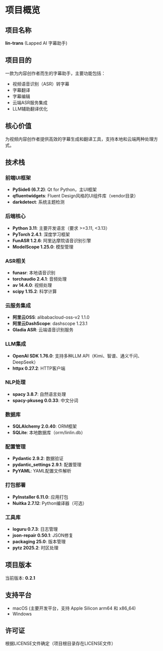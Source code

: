 # 项目概览

## 项目名称
**lin-trans** (Lapped AI 字幕助手)

## 项目目的
一款为内容创作者而生的字幕助手，主要功能包括：
- 视频语音识别（ASR）转字幕
- 字幕翻译
- 字幕编辑
- 云端ASR服务集成
- LLM辅助翻译优化

## 核心价值
为视频内容创作者提供高效的字幕生成和翻译工具，支持本地和云端两种处理方式。

## 技术栈

### 前端UI框架
- **PySide6 (6.7.2)**: Qt for Python，主UI框架
- **qfluentwidgets**: Fluent Design风格的UI组件库（vendor目录）
- **darkdetect**: 系统主题检测

### 后端核心
- **Python 3.11**: 主要开发语言（要求 >=3.11, <3.13）
- **PyTorch 2.4.1**: 深度学习框架
- **FunASR 1.2.6**: 阿里达摩院语音识别引擎
- **ModelScope 1.25.0**: 模型管理

### ASR相关
- **funasr**: 本地语音识别
- **torchaudio 2.4.1**: 音频处理
- **av 14.4.0**: 视频处理
- **scipy 1.15.2**: 科学计算

### 云服务集成
- **阿里云OSS**: alibabacloud-oss-v2 1.1.0
- **阿里云DashScope**: dashscope 1.23.1
- **Gladia ASR**: 云端语音识别服务

### LLM集成
- **OpenAI SDK 1.76.0**: 支持多种LLM API（Kimi、智谱、通义千问、DeepSeek）
- **httpx 0.27.2**: HTTP客户端

### NLP处理
- **spacy 3.8.7**: 自然语言处理
- **spacy-pkuseg 0.0.33**: 中文分词

### 数据库
- **SQLAlchemy 2.0.40**: ORM框架
- **SQLite**: 本地数据库（orm/linlin.db）

### 配置管理
- **Pydantic 2.9.2**: 数据验证
- **pydantic_settings 2.9.1**: 配置管理
- **PyYAML**: YAML配置文件解析

### 打包部署
- **PyInstaller 6.11.0**: 应用打包
- **Nuitka 2.7.12**: Python编译器（可选）

### 工具库
- **loguru 0.7.3**: 日志管理
- **json-repair 0.50.1**: JSON修复
- **packaging 25.0**: 版本管理
- **pytz 2025.2**: 时区处理

## 项目版本
当前版本: **0.2.1**

## 支持平台
- macOS (主要开发平台，支持 Apple Silicon arm64 和 x86_64)
- Windows

## 许可证
根据LICENSE文件确定（项目根目录存在LICENSE文件）
